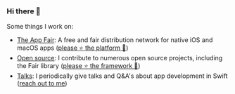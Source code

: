### Hi there 👋

Some things I work on:

* [The App Fair](https://appfair.net): A free and fair distribution network for native iOS and macOS apps ([please :star: the platform :pray:](https://github.com/appfair/App/stargazers))
* [Open source](https://github.com/marcprux): I contribute to numerous open source projects, including the Fair library ([please :star: the framework :pray:](https://github.com/fair-ground/Fair/stargazers))
* [Talks](https://www.linkedin.com/in/marcprux/): I periodically give talks and Q&A's about app development in Swift ([reach out to me](mailto:marc@prux.org))

<!--
[![Marc Prud'hommeaux](https://github-readme-stats.vercel.app/api?username=marcprux&theme=swift&count_private=true&disable_animations=true&hide=stars)](https://github.com/marcprux/)
-->

